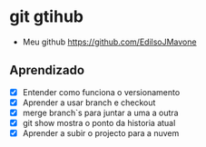 # git gtihub
- Meu github
https://github.com/EdilsoJMavone
## Aprendizado
- [x] Entender como funciona o versionamento
- [x] Aprender a usar branch e checkout
- [x] merge branch`s para juntar a uma a outra
- [x] git show mostra o ponto da historia atual
- [x] Aprender a subir o projecto para a nuvem
